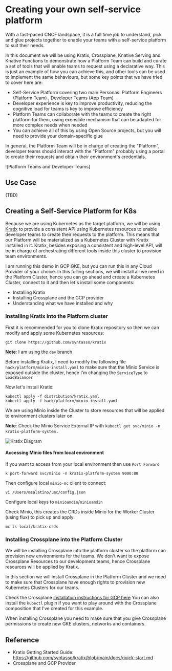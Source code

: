 # Creating your own self-service platform

With a fast-paced CNCF landspace, it is a full time job to understand, pick and glue projects together to enable your teams with a self-service platform to suit their needs. 

In this document we will be using Kratix, Crossplane, Knative Serving and Knative Functions to demonstrate how a Platform Team can build and curate a set of tools that will enable teams to request using a declarative way. This is just an example of how you can achieve this, and other tools can be used to implement the same behaviours, but some key points that we have tried to cover here are: 
- Self-Service Platform covering two main Personas: Platform Engineers (Platform Team) , Developer Teams (App Team) 
- Developer experience is key to improve productivity, reducing the cognitive load for teams is key to improve efficiency
- Platform Teams can collaborate with the teams to create the right platform for them, using exensible mechanism that can be adapted for more complex needs when needed
- You can achieve all of this by using Open Source projects, but you will need to provide your domain-specific glue


In general, the Platform Team will be in charge of creating the "Platform", developer teams should interact with the "Platform" probably using a portal to create their requests and obtain their environment's credentials. 

![Platform Teams and Developer Teams]


## Use Case
 
(TBD)


## Creating a Self-Service Platform for K8s

Because we are using Kubernetes as the target platform, we will be using [Kratix](https://github.com/syntasso/kratix) to provide a consistent API using Kubernetes resources to enable developer teams to create their requests to the platform. 
This means that our Platform will be materialized as a Kubernetes Cluster with Kratix installed in it. Kratix, besides exposing a consistent and high-level API, will be in charge of orchestrating different tools inside this cluster to provision team environments. 

I am running this demo in GCP GKE, but you can run this in any Cloud Provider of your choice. 
In this folling sections, we will install all we need in the Platform Cluster, hence you can go ahead and create a Kubernetes Cluster, connect to it and then let's install some components: 
- Installing Kratix
- Installing Crossplane and the GCP provider
- Understanding what we have installed and why

### Installing Kratix into the Platform cluster

First it is recommended for you to clone Kratix repository so then we can modify and apply some Kubernetes resources:

```
git clone https://github.com/syntasso/kratix
```

**Note**: I am using the `dev` branch 

Before installing Kratix, I need to modify the following file `hack/platform/minio-install.yaml` to make sure that the Minio Service is exposed outside the cluster, hence I'm changing the `ServiceType` to `LoadBalancer`

Now let's install Kratix: 

```
kubectl apply -f distribution/kratix.yaml
kubectl apply -f hack/platform/minio-install.yaml
```

We are using Minio inside the Cluster to store resources that will be applied to environment clusters later on. 

**Note**: Check the Minio Service External IP with `kubectl get svc/minio -n kratix-platform-system` .  

![Kratix Diagram]()

#### Accessing Minio files from local environment
If you want to access from your local environment then use `Port Forward`

```
k port-forward svc/minio -n kratix-platform-system 9000:80
```


Then configure local `minio-mc` client to connect: 
```
vi /Users/msalatino/.mc/config.json

```

Configure local keys to `minioamdin`/`minioamdin`

Check Minio, this creates the CRDs inside Minio for the Worker Cluster (using flux) to pick up and apply: 

```
mc ls local/kratix-crds
```


###  Installing Crossplane into the Platform Cluster

We will be installing Crossplane into the platform cluster so the platform can provision new environments for the teams. We don't want to expose Crossplane Resources to our development teams, hence Crossplane resources will be applied by Kratix. 

In this section we will install Crossplane in the Platform Cluster and we need to make sure that Crossplane have enough rights to provision new Kubernetes Clusters for our teams. 

Check the Crossplane [installation instructions for GCP here](https://crossplane.io/docs/v1.7/getting-started/install-configure.html)
You can also install the `kubectl` plugin if you want to play around with the Crossplane composition that I've created for this example. 

When installing Crossplane you need to make sure that you give Crossplane permissions to create new GKE clusters, networks and containers. 





## Reference
- Kratix Getting Started Guide: https://github.com/syntasso/kratix/blob/main/docs/quick-start.md
- Crossplane and GCP Provider

